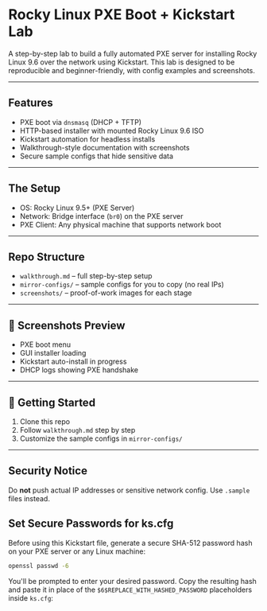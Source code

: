 # Rocky Linux PXE Boot + Kickstart Lab

A step-by-step lab to build a fully automated PXE server for installing Rocky Linux 9.6 over the network using Kickstart. This lab is designed to be reproducible and beginner-friendly, with config examples and screenshots.

---

## Features
- PXE boot via `dnsmasq` (DHCP + TFTP)
- HTTP-based installer with mounted Rocky Linux 9.6 ISO
- Kickstart automation for headless installs
- Walkthrough-style documentation with screenshots
- Secure sample configs that hide sensitive data

---

##  The Setup
- OS: Rocky Linux 9.5+ (PXE Server)
- Network: Bridge interface (`br0`) on the PXE server
- PXE Client: Any physical machine that supports network boot

---

## Repo Structure
- `walkthrough.md` – full step-by-step setup
- `mirror-configs/` – sample configs for you to copy (no real IPs)
- `screenshots/` – proof-of-work images for each stage

---

## 📸 Screenshots Preview
- PXE boot menu
- GUI installer loading
- Kickstart auto-install in progress
- DHCP logs showing PXE handshake

---

## 🧰 Getting Started
1. Clone this repo
2. Follow `walkthrough.md` step by step
3. Customize the sample configs in `mirror-configs/`

---

## Security Notice
Do **not** push actual IP addresses or sensitive network config. Use `.sample` files instead. 

## Set Secure Passwords for ks.cfg

Before using this Kickstart file, generate a secure SHA-512 password hash on your PXE server or any Linux machine:

```bash
openssl passwd -6
```

You'll be prompted to enter your desired password. Copy the resulting hash and paste it in place of the `$6$REPLACE_WITH_HASHED_PASSWORD` placeholders inside `ks.cfg`:
